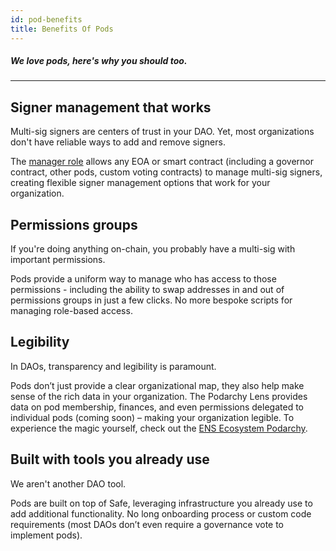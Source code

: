 ```yaml
---
id: pod-benefits
title: Benefits Of Pods
---
```


##### We love pods, here's why you should too.

---
 
## Signer management that works
Multi-sig signers are centers of trust in your DAO. Yet, most organizations don't have reliable ways to add and remove signers.
 
The [manager role](pod-roles-and-membership#managers) allows any EOA or smart contract (including a governor contract, other pods, custom voting contracts) to manage multi-sig signers, creating flexible signer management options that work for your organization.
 
## Permissions groups
 
If you're doing anything on-chain, you probably have a multi-sig with important permissions.
 
Pods provide a uniform way to manage who has access to those permissions - including the ability to swap addresses in and out of permissions groups in just a few clicks. No more bespoke scripts for managing role-based access.
 
## Legibility
In DAOs, transparency and legibility is paramount.

Pods don’t just provide a clear organizational map, they also help make sense of the rich data in your organization. The Podarchy Lens provides data on pod membership, finances, and even permissions delegated to individual pods (coming soon) – making your organization legible. To experience the magic yourself, check out the [ENS Ecosystem Podarchy](https://pod.xyz/podarchy/ensdao).
 
## Built with tools you already use
We aren't another DAO tool.

Pods are built on top of Safe, leveraging infrastructure you already use to add additional functionality. No long onboarding process or custom code requirements (most DAOs don’t even require a governance vote to implement pods).